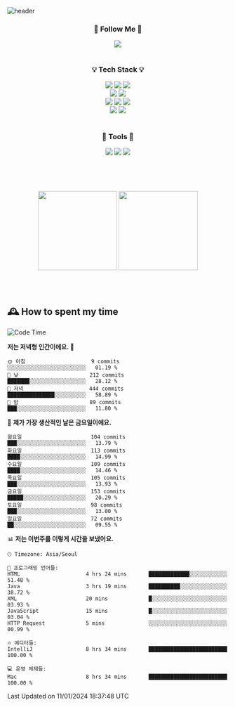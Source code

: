 ![header](https://capsule-render.vercel.app/api?type=waving&color=0:FFE29F,50:FFA99F,100:FF719A&height=300&fontAlignY=40&section=header&text=sung%20eun&fontSize=80&fontColor=FFFFFF)

<div align="center">
	<h3>🐹  Follow Me  🐹</h3>
	<a href="https://velog.io/@saeun05" target="_blank"><img src="https://img.shields.io/badge/Velog-20C997?style=flat&logo=velog&logoColor=white"/></a><br><br>
	<h3>💡  Tech Stack  💡</h3>
	<img src="https://img.shields.io/badge/Java-0078D4?style=flat"/>
	<img src="https://img.shields.io/badge/Spring-6DB33F?style=flat&logo=spring&logoColor=white"/>
	<img src="https://img.shields.io/badge/SpringBoot-6DB33F?style=flat&logo=springboot&logoColor=white"/><br>
	<img src="https://img.shields.io/badge/SpringJPA-6DB33F?style=flat&logo=SpringJPA&logoColor=white"/>
	<img src="https://img.shields.io/badge/Querydsl-428BCA?style=flat&logo=Querydsl&logoColor=white"/><br>
	<img src="https://img.shields.io/badge/HTML5-E34F26?style=flat&logo=html5&logoColor=white"/>
	<img src="https://img.shields.io/badge/CSS3-1572B6?style=flat&logo=css3&logoColor=white"/>
	<img src="https://img.shields.io/badge/jQuery-0769AD?style=flat&logo=jquery&logoColor=white"/><br>
	<img src="https://img.shields.io/badge/MySQL-4479A1?style=flat&logo=mysql&logoColor=white"/>
	<img src="https://img.shields.io/badge/oracle-F80000?style=flat&logo=oracle&logoColor=white"/><br><br>
	<h3>🔦  Tools  🔦</h3>
	<img src="https://img.shields.io/badge/intelliJ IDEA-000000?style=flat&logo=intellijidea&logoColor=white"/>
	<img src="https://img.shields.io/badge/Notion-F9DC3E?style=flat&logo=notion&logoColor=white"/>
	<img src="https://img.shields.io/badge/Git-F05032?style=flat&logo=git&logoColor=white"/><br><br>
</div>

<br><br>

<div align="center">
  <img style="height:180px" src="https://github-readme-stats.vercel.app/api?username=sungeunn&show_icons=true&theme=omni&locale=kr"/>
  <img style="height:180px" src="https://github-readme-stats.vercel.app/api/top-langs/?username=sungeunn&theme=omni&layout=compact&locale=kr"/>
</div>

<br><br>

## 🕰 How to spent my time
<!--START_SECTION:waka-->
![Code Time](http://img.shields.io/badge/Code%20Time-347%20hrs%2056%20mins-blue)

**저는 저녁형 인간이에요. 🦉** 

```text
🌞 아침                     9 commits           ░░░░░░░░░░░░░░░░░░░░░░░░░   01.19 % 
🌆 낮　                     212 commits         ███████░░░░░░░░░░░░░░░░░░   28.12 % 
🌃 저녁                     444 commits         ███████████████░░░░░░░░░░   58.89 % 
🌙 밤　                     89 commits          ███░░░░░░░░░░░░░░░░░░░░░░   11.80 % 
```
📅 **제가 가장 생산적인 날은 금요일이에요.** 

```text
월요일                      104 commits         ███░░░░░░░░░░░░░░░░░░░░░░   13.79 % 
화요일                      113 commits         ████░░░░░░░░░░░░░░░░░░░░░   14.99 % 
수요일                      109 commits         ████░░░░░░░░░░░░░░░░░░░░░   14.46 % 
목요일                      105 commits         ███░░░░░░░░░░░░░░░░░░░░░░   13.93 % 
금요일                      153 commits         █████░░░░░░░░░░░░░░░░░░░░   20.29 % 
토요일                      98 commits          ███░░░░░░░░░░░░░░░░░░░░░░   13.00 % 
일요일                      72 commits          ██░░░░░░░░░░░░░░░░░░░░░░░   09.55 % 
```


📊 **저는 이번주를 이렇게 시간을 보냈어요.** 

```text
🕑︎ Timezone: Asia/Seoul

💬 프로그래밍 언어들: 
HTML                     4 hrs 24 mins       █████████████░░░░░░░░░░░░   51.48 % 
Java                     3 hrs 19 mins       ██████████░░░░░░░░░░░░░░░   38.72 % 
XML                      20 mins             █░░░░░░░░░░░░░░░░░░░░░░░░   03.93 % 
JavaScript               15 mins             █░░░░░░░░░░░░░░░░░░░░░░░░   03.04 % 
HTTP Request             5 mins              ░░░░░░░░░░░░░░░░░░░░░░░░░   00.99 % 

🔥 에디터들: 
IntelliJ                 8 hrs 34 mins       █████████████████████████   100.00 % 

💻 운영 체제들: 
Mac                      8 hrs 34 mins       █████████████████████████   100.00 % 
```


 Last Updated on 11/01/2024 18:37:48 UTC
<!--END_SECTION:waka-->
